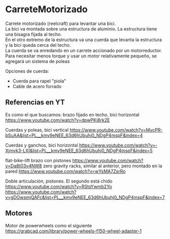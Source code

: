 # CarreteMotorizado
Carrete motorizado (reelcraft) para levantar una bici.  
La bici va montada sobre una estructura de aluminio. La estructura tiene una bisagra fijada al techo.  
En el otro extremo de la estructura va una cuerda que levanta la estructura y la bici queda cerca del techo.  
La cuerda se va enredando en un carrete accionado por un motorreductor.  
Para necesitar menos torque y usar un motor relativamente pequeño, se agregará un sistema de poleas 

Opciones de cuerda:  
- Cuerda para rapel "piola"
- Cable de acero forrado

## Referencias en YT

Es como el que buscamos: brazo fijado en techo, bici horizontal  
https://www.youtube.com/watch?v=dpwPKi8rk2E

Cuerdas y poleas, bici vertical
https://www.youtube.com/watch?v=MycPR-bSuAA&list=PL__kmv9eNEE_63d6hUbuhj0_NDgP4mspF&index=4

Cuerdas y ganchos, bici horizontal
https://www.youtube.com/watch?v=-Xjmvk3-LXI&list=PL__kmv9eNEE_63d6hUbuhj0_NDgP4mspF&index=5

flat-bike-lift brazo con pistones
https://www.youtube.com/watch?v=Da8t03y4NW8
zero gravity racks, similar al anterior, pero montado en la pared
https://www.youtube.com/watch?v=wYsMA7ZsrRo

Doble articulación, pistones. El segundo está chido
https://www.youtube.com/watch?v=RStsYwmb2Yo
https://www.youtube.com/watch?v=gDOwsmjQAFc&list=PL__kmv9eNEE_63d6hUbuhj0_NDgP4mspF&index=7


## Motores

Motor de powerwheels como el siguiente
https://grabcad.com/library/power-wheels-f150-wheel-adapter-1
